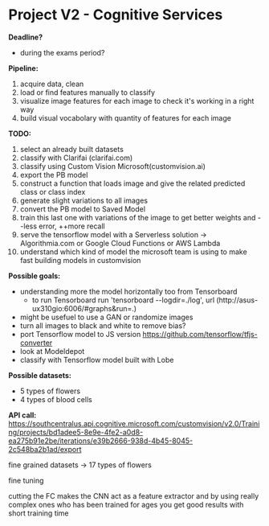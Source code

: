 # Project V2 - Cognitive Services

**Deadline?**

* during the exams period?

**Pipeline:**

1.  acquire data, clean
2.  load or find features manually to classify
3.  visualize image features for each image to check it's working in a right way
4.  build visual vocabolary with quantity of features for each image

**TODO:**
1. select an already built datasets
2. classify with Clarifai (clarifai.com)
3. classify using Custom Vision Microsoft(customvision.ai)
4. export the PB model 
5. construct a function that loads image and give the related predicted class or class index
6. generate slight variations to all images
7. convert the PB model to Saved Model 
8. train this last one with variations of the image to get better weights and --less error, ++more recall
9. serve the tensorflow model with a Serverless solution -> Algorithmia.com or Google Cloud Functions or AWS Lambda
10. understand which kind of model the microsoft team is using to make fast building models in customvision

**Possible goals:**
* understanding more the model horizontally too from Tensorboard
    * to run Tensorboard run 'tensorboard --logdir=./log', url (http://asus-ux310gio:6006/#graphs&run=.)
* might be usefuel to use a GAN or randomize images
* turn all images to black and white to remove bias?
* port Tensorflow model to JS version https://github.com/tensorflow/tfjs-converter
* look at Modeldepot
* classify with Tensorflow model built with Lobe

**Possible datasets:**
* 5 types of flowers
* 4 types of blood cells



**API call:**
https://southcentralus.api.cognitive.microsoft.com/customvision/v2.0/Training/projects/bd1adee5-8e9e-4fe2-a0d8-ea275b91e2be/iterations/e39b2666-938d-4b45-8045-2c548ba2b1ad/export


fine grained datasets -> 17 types of flowers

fine tuning 

cutting the FC makes the CNN act as a feature extractor and by using really complex ones who has been trained for ages you get good results with short training time